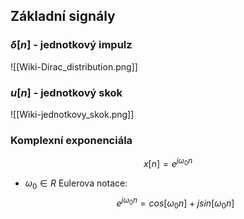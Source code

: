 ## Základní signály
### $\delta[n]$ - jednotkový impulz
![[Wiki-Dirac_distribution.png]]

### $u[n]$ - jednotkový skok
![[Wiki-jednotkovy_skok.png]]
### Komplexní exponenciála
$$
x[n] = e^{j\omega_0n} 
$$
- $ω_0 \in R$ 
Eulerova notace: 
$$
e^{j\omega_0n} = cos[\omega_0n] + j sin[\omega_0n]
$$